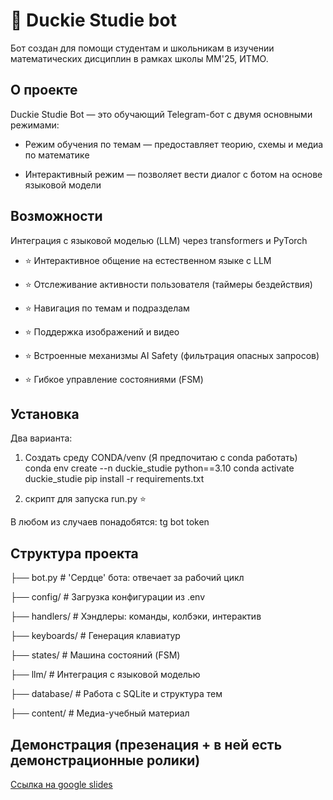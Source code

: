 # 🦆 Duckie Studie bot

Бот создан для помощи студентам и школьникам в изучении математических дисциплин в рамках школы ММ'25, ИТМО.
## О проекте
Duckie Studie Bot — это обучающий Telegram-бот с двумя основными режимами:

- Режим обучения по темам — предоставляет теорию, схемы и медиа по математике

- Интерактивный режим — позволяет вести диалог с ботом на основе языковой модели



## Возможности
Интеграция с языковой моделью (LLM) через transformers и PyTorch

- ⭐ Интерактивное общение на естественном языке с LLM 

- ⭐ Отслеживание активности пользователя (таймеры бездействия)

- ⭐  Навигация по темам и подразделам

- ⭐  Поддержка изображений и видео

- ⭐  Встроенные механизмы AI Safety (фильтрация опасных запросов)

- ⭐  Гибкое управление состояниями (FSM)


##  Установка
Два варианта:
1) Создать среду CONDA/venv (Я предпочитаю с conda работать)
conda env create --n duckie_studie python==3.10
conda activate duckie_studie 
pip install -r requirements.txt

2) скрипт для запуска run.py ⭐

В любом из случаев понадобятся:
tg bot token
## Структура проекта

├── bot.py                   # 'Сердце' бота: отвечает за рабочий цикл

├── config/                  # Загрузка конфигурации из .env

├── handlers/                # Хэндлеры: команды, колбэки, интерактив

├── keyboards/               # Генерация клавиатур

├── states/                  # Машина состояний (FSM)

├── llm/                     # Интеграция с языковой моделью

├── database/                # Работа с SQLite и структура тем

├── content/                 # Медиа-учебный материал

## Демонстрация (презенация + в ней есть демонстрационные ролики)

[Ссылка на google slides](https://docs.google.com/presentation/d/1Oo8gN-56uw-TlCNnI9r-S6np_SR63qfGM_8ttNff4WE/edit?usp=sharing)



